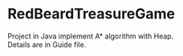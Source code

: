 # RedBeardTreasureGame
Project in Java implement A* algorithm with Heap.<br>
Details are in Guide file.<br>

